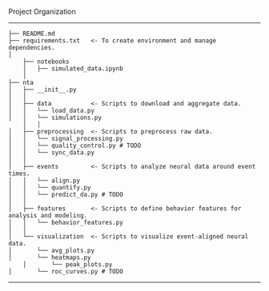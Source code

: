 Project Organization

----------
	├── README.md         
	├── requirements.txt   <- To create environment and manage dependencies.
	│                       
        ├── notebooks
        │   ├── simulated_data.ipynb
        │
	├── nta                
	│   ├── __init__.py    
	│   │
	│   ├── data           <- Scripts to download and aggregate data.
	│   │   └── load_data.py
	│   │   └── simulations.py
        │   │
	│   ├── preprocessing  <- Scripts to preprocess raw data.
	│   │   └── signal_processing.py
	│   │   └── quality_control.py # TODO
	│   │   └── sync_data.py
	│   │
	│   ├── events         <- Scripts to analyze neural data around event times.
	│   │   └── align.py
	│   │   └── quantify.py
	│   │   └── predict_da.py # TODO
	│   │
	│   ├── features       <- Scripts to define behavior features for analysis and modeling.
	│   │   └── behavior_features.py
	│   │
	│   └── visualization  <- Scripts to visualize event-aligned neural data.
	│       └── avg_plots.py
	│       └── heatmaps.py
        │       └── peak_plots.py
	│       └── roc_curves.py # TODO
----------

